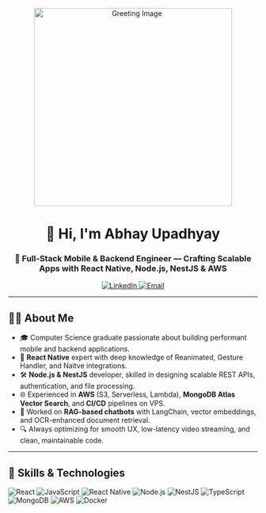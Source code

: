 <div align="center">
  <img src="https://cdn39.picsart.com/147366079000202.png" alt="Greeting Image" width="400" />
  <h1>👋 Hi, I'm Abhay Upadhyay</h1>
  <h3>🚀 Full‑Stack Mobile & Backend Engineer — Crafting Scalable Apps with React Native, Node.js, NestJS & AWS</h3>
  
  <!-- Social Badges -->
  <a href="https://www.linkedin.com/in/abhayaku/">
    <img alt="LinkedIn" src="https://img.shields.io/badge/LinkedIn-0A66C2?style=for-the-badge&logo=linkedin&logoColor=white" />
  </a>
  <a href="mailto:abhayaku21@gmail.com">
    <img alt="Email" src="https://img.shields.io/badge/Email-D14836?style=for-the-badge&logo=gmail&logoColor=white" />
  </a>
</div>

---

## 🧑‍💻 About Me

- 🎓 Computer Science graduate passionate about building performant mobile and backend applications.
- 📱 **React Native** expert with deep knowledge of Reanimated, Gesture Handler, and Naitve integrations.
- 🛠️ **Node.js & NestJS** developer, skilled in designing scalable REST APIs, authentication, and file processing.
- 🌐 Experienced in **AWS** (S3, Serverless, Lambda), **MongoDB Atlas Vector Search**, and **CI/CD** pipelines on VPS.
- 🤖 Worked on **RAG-based chatbots** with LangChain, vector embeddings, and OCR-enhanced document retrieval.
- 🔍 Always optimizing for smooth UX, low-latency video streaming, and clean, maintainable code.

---

## 💼 Skills & Technologies

<div>
  <img alt="React" src="https://img.shields.io/badge/React-20232A?style=flat&logo=react&logoColor=%2361DAFB" />
  <img alt="JavaScript" src="https://img.shields.io/badge/JavaScript-F7DF1E?style=flat&logo=javascript&logoColor=black" />
  <img alt="React Native" src="https://img.shields.io/badge/React%20Native-20232A?style=flat&logo=react&logoColor=%2361DAFB" />
  <img alt="Node.js" src="https://img.shields.io/badge/Node.js-339933?style=flat&logo=node.js&logoColor=white" />
  <img alt="NestJS" src="https://img.shields.io/badge/NestJS-E0234E?style=flat&logo=nestjs&logoColor=white" />
  <img alt="TypeScript" src="https://img.shields.io/badge/TypeScript-3178C6?style=flat&logo=typescript&logoColor=white" />
  <img alt="MongoDB" src="https://img.shields.io/badge/MongoDB-47A248?style=flat&logo=mongodb&logoColor=white" />
  <img alt="AWS" src="https://img.shields.io/badge/AWS-232F3E?style=flat&logo=amazon-aws&logoColor=white" />
  <img alt="Docker" src="https://img.shields.io/badge/Docker-2496ED?style=flat&logo=docker&logoColor=white" />
</div>
